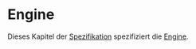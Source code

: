 # Engine

Dieses Kapitel der
[Spezifikation](Spezifikation-GE.md)
spezifiziert die
[Engine](Engine-GE.md).




<!--
Vorschlag für die Gliederung der funktionalen Anforderungen der Engine:

Ziele des Vorschlags: 
- Zusammenlegen der semantisch zusammengehörigen Infos
- Weg von Oberflächen spezifischen Formulierungen -> Da sonst funktionsübergreifende NFA bei den funktionalen Anforderungen abgebildet werden.
- Einheitliche Darstellung in allen Betrachtungsgegenständen


Funktionale Anforderungen

- Lernraum
    - Eigenschaften
        - Lernziel
        - Türen
        - ... Elemente
            - Regal
            - Tisch 
            - etc.
    - CRUDSP (Prozesse)
        - Laden 
        - Verlassen
        - Betreten
    - Regeln
    - Hilfe
- Lernelemente
    - Storyelement
        - Eigenschaften
        - CRUDSP (Prozesse)
        - Regeln
        - ...
    - Adaptivitätselement
        - Eigenschaften
            - Adaptivitätselement Status
            - Adaptivitätselement Punkte
            - Adaptivitätselelement Auswertung
            - Fragen
            - Hinweis
        - CRUDSP (Prozesse)
            - Adaptivitätselement laden
        - Regeln
    - Native / Primitive / Elementare Lernelemente
    - Hilfe
- Lernwelt
    - Eigenschaften 
    - CRUDSP (Prozesse)
    - Regeln
    - ...
- User Data (Lernende Daten oder nur Lernende?)
    - Avatar
        - Animation (Die Engine muss den Avatar animieren)
        - Kollision (Die Engine muss Kollisionen des Avatars verhindern)
    - Lernfortschritt
    - Authentifizierung
        - Login
            - Benachrichtigungen
        - Logout
- Applikationsspezifische Anforderungen
    - Internet Verlust
    - Ladebildschirm
    - Screen size
- Engine Prozesse
    - Laden
    


Meiner Meinung nach nicht Funktional: 
- Lernraummenü / Lernweltmenü
- 3DLernraum
- Menüleiste

- Startseite

-->